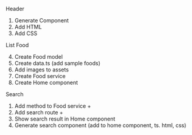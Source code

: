 Header

1. Generate Component
2. Add HTML
3. Add CSS

List Food

4. Create Food model
5. Create data.ts (add sample foods)
6. Add images to assets
7. Create Food service
8. Create Home component

Search

1. Add method to Food service +
2. Add search route +
3. Show search result in Home component
4. Generate search component (add to home component, ts. html, css)
